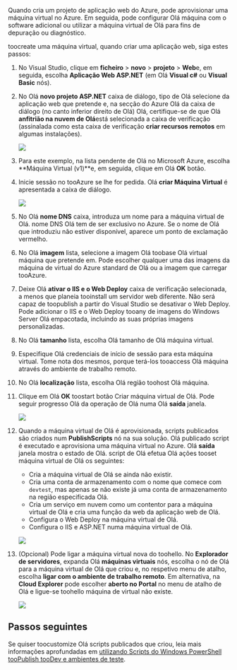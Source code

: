 

Quando cria um projeto de aplicação web do Azure, pode aprovisionar uma máquina virtual no Azure. Em seguida, pode configurar Olá máquina com o software adicional ou utilizar a máquina virtual de Olá para fins de depuração ou diagnóstico.

toocreate uma máquina virtual, quando criar uma aplicação web, siga estes passos:

1. No Visual Studio, clique em **ficheiro** > **novo** > **projeto** > **Web**e, em seguida, escolha **Aplicação Web ASP.NET** (em Olá **Visual c#** ou **Visual Basic** nós).
2. No Olá **novo projeto ASP.NET** caixa de diálogo, tipo de Olá selecione da aplicação web que pretende e, na secção do Azure Olá da caixa de diálogo (no canto inferior direito de Olá) Olá, certifique-se de que Olá **anfitrião na nuvem de Olá**está selecionada a caixa de verificação (assinalada como esta caixa de verificação **criar recursos remotos** em algumas instalações).
   
    ![][0]
3. Para este exemplo, na lista pendente de Olá no Microsoft Azure, escolha **Máquina Virtual (v1)**e, em seguida, clique em Olá **OK** botão.
4. Inicie sessão no tooAzure se lhe for pedida. Olá **criar Máquina Virtual** é apresentada a caixa de diálogo.
   
    ![][2]
5. No Olá **nome DNS** caixa, introduza um nome para a máquina virtual de Olá. nome DNS Olá tem de ser exclusivo no Azure. Se o nome de Olá que introduziu não estiver disponível, aparece um ponto de exclamação vermelho.
6. No Olá **imagem** lista, selecione a imagem Olá toobase Olá virtual máquina que pretende em. Pode escolher qualquer uma das imagens da máquina de virtual do Azure standard de Olá ou a imagem que carregar tooAzure.
7. Deixe Olá **ativar o IIS e o Web Deploy** caixa de verificação selecionada, a menos que planeia tooinstall um servidor web diferente. Não será capaz de toopublish a partir do Visual Studio se desativar o Web Deploy. Pode adicionar o IIS e o Web Deploy tooany de imagens do Windows Server Olá empacotada, incluindo as suas próprias imagens personalizadas.
8. No Olá **tamanho** lista, escolha Olá tamanho de Olá máquina virtual.
9. Especifique Olá credenciais de início de sessão para esta máquina virtual. Tome nota dos mesmos, porque terá-los tooaccess Olá máquina através do ambiente de trabalho remoto.
10. No Olá **localização** lista, escolha Olá região toohost Olá máquina.
11. Clique em Olá **OK** toostart botão Criar máquina virtual de Olá. Pode seguir progresso Olá da operação de Olá numa Olá **saída** janela.
    
    ![][3]
12. Quando a máquina virtual de Olá é aprovisionada, scripts publicados são criados num **PublishScripts** nó na sua solução. Olá publicado script é executado e aprovisiona uma máquina virtual no Azure. Olá **saída** janela mostra o estado de Olá. script de Olá efetua Olá ações tooset máquina virtual de Olá os seguintes:
    
    * Cria a máquina virtual de Olá se ainda não existir.
    * Cria uma conta de armazenamento com o nome que comece com `devtest`, mas apenas se não existe já uma conta de armazenamento na região especificada Olá.
    * Cria um serviço em nuvem como um contentor para a máquina virtual de Olá e cria uma função da web da aplicação web de Olá.
    * Configura o Web Deploy na máquina virtual de Olá.
    * Configura o IIS e ASP.NET numa máquina virtual de Olá.
    
    ![][4]
13. (Opcional) Pode ligar a máquina virtual nova do toohello. No **Explorador de servidores**, expanda Olá **máquinas virtuais** nós, escolha o nó de Olá para a máquina virtual de Olá que criou e, no respetivo menu de atalho, escolha **ligar com o ambiente de trabalho remoto**. Em alternativa, na **Cloud Explorer** pode escolher **aberto no Portal** no menu de atalho de Olá e ligue-se toohello máquina de virtual não existe.
    
    ![][5]

## <a name="next-steps"></a>Passos seguintes
Se quiser toocustomize Olá scripts publicados que criou, leia mais informações aprofundadas em [utilizando Scripts do Windows PowerShell tooPublish tooDev e ambientes de teste](http://msdn.microsoft.com/library/dn642480.aspx).

[0]: ./media/virtual-machines-common-classic-web-app-visual-studio/CreateVM_NewProject.PNG
[1]: ./media/dotnet-visual-studio-create-virtual-machine/CreateVM_SignIn.PNG
[2]: ./media/virtual-machines-common-classic-web-app-visual-studio/CreateVM_CreateVM.PNG
[3]: ./media/virtual-machines-common-classic-web-app-visual-studio/CreateVM_Provisioning.png
[4]: ./media/virtual-machines-common-classic-web-app-visual-studio/CreateVM_SolutionExplorer.png
[5]: ./media/virtual-machines-common-classic-web-app-visual-studio/VS_Create_VM_Connect.png
